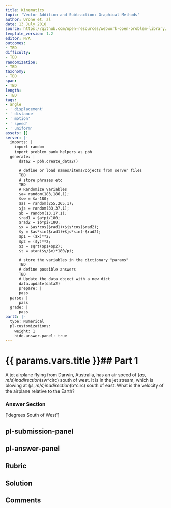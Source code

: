 ```yaml
---
title: Kinematics
topic: 'Vector Addition and Subtraction: Graphical Methods'
author: Urone et. al
date: 13 July 2018
source: https://github.com/open-resources/webwork-open-problem-library/tree/master/Contrib/BrockPhysics/College_Physics_Urone/3.Two_Dimensional_Kinematics/003-005_ADDITIONOFVELOCITIES/NU_U17-03-05-007.pg
template_version: 1.2
editor: N/A
outcomes:
- TBD
difficulty:
- TBD
randomization:
- TBD
taxonomy:
- TBD
span:
- TBD
length:
- TBD
tags:
- angle
- ' displacement'
- ' distance'
- ' motion'
- ' speed'
- ' uniform'
assets: []
server: |-
  imports: |
    import random
    import problem_bank_helpers as pbh
  generate: |
      data2 = pbh.create_data2()

      # define or load names/items/objects from server files
      TBD
      # store phrases etc
      TBD
      # Randomize Variables
      $a= random(183,186,1);
      $sw = $a-180;
      $as = random(255,265,1);
      $js = random(33,37,1);
      $b = random(13,17,1);
      $rad1 = $a*pi/180;
      $rad2 = $b*pi/180;
      $x = $as*cos($rad1)+$js*cos($rad2);
      $y = $as*sin($rad1)+$js*sin(-$rad2);
      $p1 = ($x)**2;
      $p2 = ($y)**2;
      $z = sqrt($p1+$p2);
      $t = atan($y/$x)*180/pi;

      # store the variables in the dictionary "params"
      TBD
      # define possible answers
      TBD
      # Update the data object with a new dict
      data.update(data2)
      prepare: |
      pass
  parse: |
      pass
  grade: |
      pass
part2: |-
  type: Numerical
  pl-customizations:
    weight: 1
    hide-answer-panel: true
---
```


# {{ params.vars.title }}## Part 1 
A jet airplane flying from Darwin, Australia, has an air speed of ($as ,m/s) in a direction ($sw^circ) south of west. It is in the jet stream, which is blowing at ($js,m/s) in a direction  ($b^circ) south of east. What is the velocity of the airplane relative to the Earth? 


### Answer Section 
['degrees South of West']

## pl-submission-panel 


## pl-answer-panel 


## Rubric 


## Solution 


## Comments 


